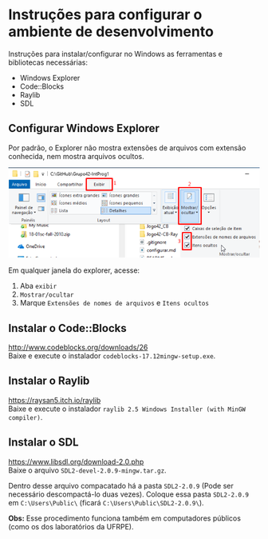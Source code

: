 # Instruções para configurar o ambiente de desenvolvimento
Instruções para instalar/configurar no Windows as ferramentas e bibliotecas necessárias:

* Windows Explorer
* Code::Blocks
* Raylib
* SDL

<!-- TODO: adicionar instruções para VS e SDL para Visual C++ -->
<!-- TODO: adionionar links à lista acima para as respectivas seções -->


## Configurar Windows Explorer
Por padrão, o Explorer não mostra extensões de arquivos com extensão conhecida, nem mostra arquivos ocultos.

![](config-explorer.png)

Em qualquer janela do explorer, acesse:
1. Aba `exibir`
2. `Mostrar/ocultar`
3. Marque `Extensões de nomes de arquivos` e `Itens ocultos`


## Instalar o Code::Blocks
http://www.codeblocks.org/downloads/26  
Baixe e execute o instalador `codeblocks-17.12mingw-setup.exe`.


## Instalar o Raylib
https://raysan5.itch.io/raylib  
Baixe e execute o instalador `raylib 2.5 Windows Installer (with MinGW compiler)`.


## Instalar o SDL
https://www.libsdl.org/download-2.0.php  
Baixe o arquivo `SDL2-devel-2.0.9-mingw.tar.gz`.

Dentro desse arquivo compacatado há a pasta `SDL2-2.0.9` (Pode ser necessário descompactá-lo duas vezes). Coloque essa pasta `SDL2-2.0.9` em `C:\Users\Public\` (ficará `C:\Users\Public\SDL2-2.0.9\`).

**Obs:** Esse procedimento funciona também em computadores públicos (como os dos laboratórios da UFRPE).


